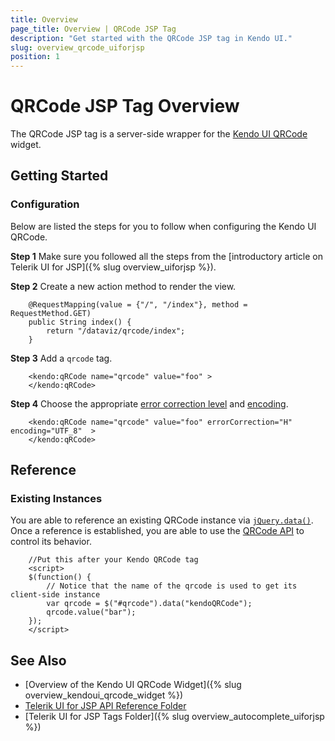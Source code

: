 ```yaml
---
title: Overview
page_title: Overview | QRCode JSP Tag
description: "Get started with the QRCode JSP tag in Kendo UI."
slug: overview_qrcode_uiforjsp
position: 1
---
```


# QRCode JSP Tag Overview

The QRCode JSP tag is a server-side wrapper for the [Kendo UI QRCode](/api/javascript/dataviz/ui/qrcode) widget.

## Getting Started

### Configuration

Below are listed the steps for you to follow when configuring the Kendo UI QRCode.

**Step 1** Make sure you followed all the steps from the [introductory article on Telerik UI for JSP]({% slug overview_uiforjsp %}).

**Step 2** Create a new action method to render the view.



        @RequestMapping(value = {"/", "/index"}, method = RequestMethod.GET)
        public String index() {
            return "/dataviz/qrcode/index";
        }

**Step 3** Add a `qrcode` tag.



        <kendo:qRCode name="qrcode" value="foo" >
        </kendo:qRCode>

**Step 4** Choose the appropriate [error correction level](/api/javascript/dataviz/ui/qrcode/configuration/errorcorrection) and [encoding](/api/javascript/dataviz/ui/qrcode/configuration/encoding).



        <kendo:qRCode name="qrcode" value="foo" errorCorrection="H" encoding="UTF_8"  >
        </kendo:qRCode>

## Reference

### Existing Instances

You are able to reference an existing QRCode instance via [`jQuery.data()`](https://api.jquery.com/jQuery.data/). Once a reference is established, you are able to use the [QRCode API](/api/javascript/dataviz/ui/qrcode#methods) to control its behavior.



        //Put this after your Kendo QRCode tag
        <script>
        $(function() {
            // Notice that the name of the qrcode is used to get its client-side instance
            var qrcode = $("#qrcode").data("kendoQRCode");
            qrcode.value("bar");
        });
        </script>

## See Also

* [Overview of the Kendo UI QRCode Widget]({% slug overview_kendoui_qrcode_widget %})
* [Telerik UI for JSP API Reference Folder](/api/jsp/autocomplete/animation)
* [Telerik UI for JSP Tags Folder]({% slug overview_autocomplete_uiforjsp %})
